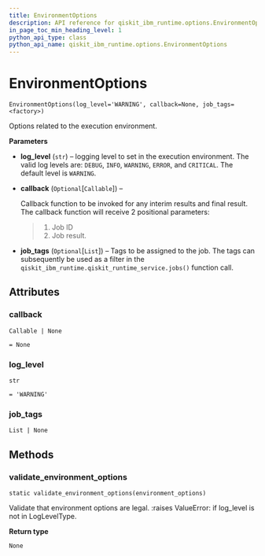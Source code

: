```yaml
---
title: EnvironmentOptions
description: API reference for qiskit_ibm_runtime.options.EnvironmentOptions
in_page_toc_min_heading_level: 1
python_api_type: class
python_api_name: qiskit_ibm_runtime.options.EnvironmentOptions
---
```


# EnvironmentOptions

<span id="qiskit_ibm_runtime.options.EnvironmentOptions" />

`EnvironmentOptions(log_level='WARNING', callback=None, job_tags=<factory>)`

Options related to the execution environment.

**Parameters**

*   **log\_level** (`str`) – logging level to set in the execution environment. The valid log levels are: `DEBUG`, `INFO`, `WARNING`, `ERROR`, and `CRITICAL`. The default level is `WARNING`.

*   **callback** (`Optional`\[`Callable`]) –

    Callback function to be invoked for any interim results and final result. The callback function will receive 2 positional parameters:

    > 1.  Job ID
    > 2.  Job result.

*   **job\_tags** (`Optional`\[`List`]) – Tags to be assigned to the job. The tags can subsequently be used as a filter in the `qiskit_ibm_runtime.qiskit_runtime_service.jobs()` function call.

## Attributes

<span id="qiskit_ibm_runtime.options.EnvironmentOptions.callback" />

### callback

`Callable | None`

`= None`

<span id="qiskit_ibm_runtime.options.EnvironmentOptions.log_level" />

### log\_level

`str`

`= 'WARNING'`

<span id="qiskit_ibm_runtime.options.EnvironmentOptions.job_tags" />

### job\_tags

`List | None`

## Methods

### validate\_environment\_options

<span id="qiskit_ibm_runtime.options.EnvironmentOptions.validate_environment_options" />

`static validate_environment_options(environment_options)`

Validate that environment options are legal. :raises ValueError: if log\_level is not in LogLevelType.

**Return type**

`None`

